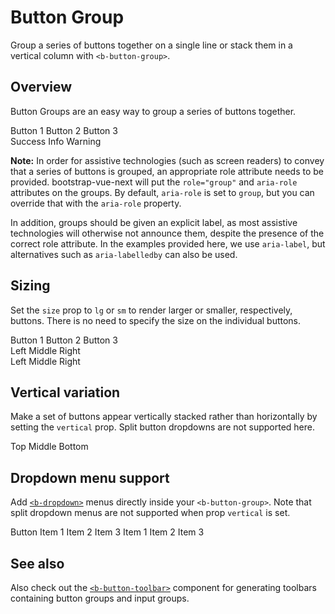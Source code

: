 # Button Group

<div class="lead mb-5">

Group a series of buttons together on a single line or stack them in a vertical column with `<b-button-group>`.

</div>

## Overview

Button Groups are an easy way to group a series of buttons together.

<HighlightCard>
  <div>
    <b-button-group aria-label="Basic example">
      <b-button>Button 1</b-button>
      <b-button>Button 2</b-button>
      <b-button>Button 3</b-button>
    </b-button-group>
  </div>
  <div class="mt-3">
    <b-button-group>
      <b-button variant="success">Success</b-button>
      <b-button variant="info">Info</b-button>
      <b-button variant="warning">Warning</b-button>
    </b-button-group>
  </div>
  <template #html>

```vue-html
<div>
  <b-button-group>
    <b-button>Button 1</b-button>
    <b-button>Button 2</b-button>
    <b-button>Button 3</b-button>
  </b-button-group>
</div>
<div class="mt-3">
  <b-button-group>
    <b-button variant="success">Success</b-button>
    <b-button variant="info">Info</b-button>
    <b-button variant="warning">Warning</b-button>
  </b-button-group>
</div>
```

  </template>
</HighlightCard>

**Note:**
In order for assistive technologies (such as screen readers) to convey that a series of buttons is grouped, an appropriate role attribute needs to be provided. bootstrap-vue-next will put the `role="group"` and `aria-role` attributes on the groups. By default, `aria-role` is set to `group`, but you can override that with the `aria-role` property.

In addition, groups should be given an explicit label, as most assistive technologies will otherwise not announce them, despite the presence of the correct role attribute. In the examples provided here, we use `aria-label`, but alternatives such as `aria-labelledby` can also be used.

## Sizing

Set the `size` prop to `lg` or `sm` to render larger or smaller, respectively, buttons. There is no
need to specify the size on the individual buttons.

<HighlightCard>
  <div>
    <b-button-group>
      <b-button>Button 1</b-button>
      <b-button>Button 2</b-button>
      <b-button>Button 3</b-button>
    </b-button-group>
  </div>
  <div class="mt-3">
    <b-button-group size="sm">
      <b-button>Left</b-button>
      <b-button>Middle</b-button>
      <b-button>Right</b-button>
    </b-button-group>
  </div>
  <div class="mt-3">
    <b-button-group size="lg">
      <b-button>Left</b-button>
      <b-button>Middle</b-button>
      <b-button>Right</b-button>
    </b-button-group>
  </div>
  <template #html>

```vue-html
<b-button-group>
  <b-button>Button 1</b-button>
  <b-button>Button 2</b-button>
  <b-button>Button 3</b-button>
</b-button-group>
<b-button-group size="sm">
  <b-button>Left</b-button>
  <b-button>Middle</b-button>
  <b-button>Right</b-button>
</b-button-group>
<b-button-group size="lg">
  <b-button>Left</b-button>
  <b-button>Middle</b-button>
  <b-button>Right</b-button>
</b-button-group>
```

  </template>
</HighlightCard>

## Vertical variation

Make a set of buttons appear vertically stacked rather than horizontally by setting the `vertical`
prop. Split button dropdowns are not supported here.

<HighlightCard>
  <b-button-group vertical>
    <b-button>Top</b-button>
    <b-button>Middle</b-button>
    <b-button>Bottom</b-button>
  </b-button-group>
  <template #html>

```vue-html
<b-button-group vertical>
  <b-button>Top</b-button>
  <b-button>Middle</b-button>
  <b-button>Bottom</b-button>
</b-button-group>
```

  </template>
</HighlightCard>

## Dropdown menu support

Add [`<b-dropdown>`](/docs/components/dropdown) menus directly inside your `<b-button-group>`. Note
that split dropdown menus are not supported when prop `vertical` is set.

<HighlightCard>
  <b-button-group>
    <b-button>Button</b-button>
    <b-dropdown right text="Menu">
      <b-dropdown-item>Item 1</b-dropdown-item>
      <b-dropdown-item>Item 2</b-dropdown-item>
      <b-dropdown-divider />
      <b-dropdown-item>Item 3</b-dropdown-item>
    </b-dropdown>
    <b-dropdown right split text="Split Menu">
      <b-dropdown-item>Item 1</b-dropdown-item>
      <b-dropdown-item>Item 2</b-dropdown-item>
      <b-dropdown-divider />
      <b-dropdown-item>Item 3</b-dropdown-item>
    </b-dropdown>
  </b-button-group>
  <template #html>

```vue-html
<b-button-group>
  <b-button>Button</b-button>
  <b-dropdown right text="Menu">
    <b-dropdown-item>Item 1</b-dropdown-item>
    <b-dropdown-item>Item 2</b-dropdown-item>
    <b-dropdown-divider />
    <b-dropdown-item>Item 3</b-dropdown-item>
  </b-dropdown>
  <b-dropdown right split text="Split Menu">
    <b-dropdown-item>Item 1</b-dropdown-item>
    <b-dropdown-item>Item 2</b-dropdown-item>
    <b-dropdown-divider />
    <b-dropdown-item>Item 3</b-dropdown-item>
  </b-dropdown>
</b-button-group>
```

  </template>
</HighlightCard>

## See also

Also check out the [`<b-button-toolbar>`](/docs/components/button-toolbar) component for generating
toolbars containing button groups and input groups.

<ComponentReference :data="data" />

<script setup lang="ts">
import {data} from '../../data/components/buttonGroup.data'
import {BDropdownItem, BDropdownDivider, BButton, BButtonGroup, BDropdown} from 'bootstrap-vue-next'
import ComponentReference from '../../components/ComponentReference.vue'
import HighlightCard from '../../components/HighlightCard.vue'
</script>
